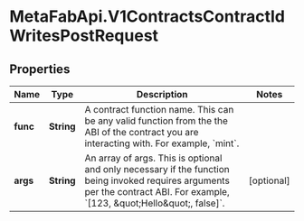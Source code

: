 # MetaFabApi.V1ContractsContractIdWritesPostRequest

## Properties

Name | Type | Description | Notes
------------ | ------------- | ------------- | -------------
**func** | **String** | A contract function name. This can be any valid function from the the ABI of the contract you are interacting with. For example, &#x60;mint&#x60;. | 
**args** | **String** | An array of args. This is optional and only necessary if the function being invoked requires arguments per the contract ABI. For example, &#x60;[123, \&quot;Hello\&quot;, false]&#x60;. | [optional] 



